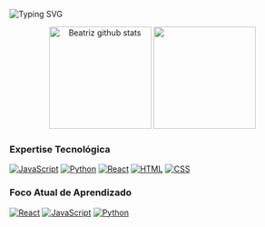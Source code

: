 ![Typing SVG](https://readme-typing-svg.herokuapp.com/?color=3AF7DF&size=35&center=true&vCenter=true&width=1000&lines=HELLO%2C+My+name+is+Beatriz%3B+I'm+19+years+old%3B+I'm+from+Brazil%3B+I'm+studying+Systems+Analysis+and+Development%3B+Be+Welcome!+%3A%29)
<!---
(https://git.io/typing-svg)
--->
<div align="center">  
  <img height="180em" src="https://github-readme-stats.vercel.app/api?username=bia-pequeno&show_icons=true&count_private=true&hide_border=true&title_color=19f9d899&icon_color=19f9d899&text_color=FF75B5&bg_color=31353a" alt="Beatriz github stats" /> 
  <img height="180em" src="https://github-readme-stats.vercel.app/api/top-langs/?username=bia-pequeno&layout=compact&hide=Cython,c&hide_border=true&title_color=19f9d899&text_color=FF75B5&bg_color=31353a" />
</div>


### **Expertise Tecnológica**
 [![JavaScript](https://img.shields.io/badge/-JavaScript-0D1117?style=for-the-badge&logo=javascript&labelColor=0D1117)](link_para_perfil_ou_projeto) [![Python](https://img.shields.io/badge/-Python-0D1117?style=for-the-badge&logo=python&labelColor=0D1117)](link_para_perfil_ou_projeto) [![React](https://img.shields.io/badge/-React-0D1117?style=for-the-badge&logo=react&labelColor=0D1117)](link_para_perfil_ou_projeto) [![HTML](https://img.shields.io/badge/-HTML-0D1117?style=for-the-badge&logo=html5&labelColor=0D1117)](link_para_perfil_ou_projeto) [![CSS](https://img.shields.io/badge/-CSS-0D1117?style=for-the-badge&logo=css3&labelColor=0D1117)](link_para_perfil_ou_projeto)


### **Foco Atual de Aprendizado**
[![React](https://img.shields.io/badge/-React-0D1117?style=for-the-badge&logo=react&labelColor=0D1117)](link_para_perfil_ou_projeto) [![JavaScript](https://img.shields.io/badge/-JavaScript-0D1117?style=for-the-badge&logo=javascript&labelColor=0D1117)](link_para_perfil_ou_projeto) [![Python](https://img.shields.io/badge/-Python-0D1117?style=for-the-badge&logo=python&labelColor=0D1117)](link_para_perfil_ou_projeto)


<!---
bia-pequeno/bia-pequeno is a ✨ special ✨ repository because its `README.md` (this file) appears on your GitHub profile.
You can click the Preview link to take a look at your changes.
--->
